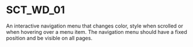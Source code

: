 # SCT_WD_01
 An interactive navigation menu that changes color,  style when scrolled or when hovering over a menu item. The navigation menu should have a fixed position and be visible on all pages.
